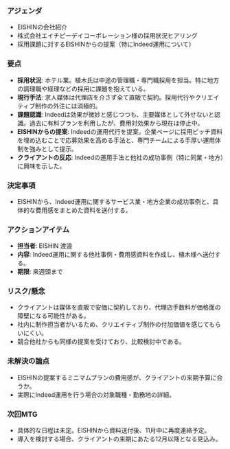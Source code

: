 ### アジェンダ
- EISHINの会社紹介
- 株式会社エイチピーデイコーポレーション様の採用状況ヒアリング
- 採用課題に対するEISHINからの提案（特にIndeed運用について）

### 要点
- **採用状況**: ホテル業。植木氏は中途の管理職・専門職採用を担当。特に地方の調理職や経理などの採用に課題を抱えている。
- **現行手法**: 求人媒体は代理店を介さず全て直販で契約。採用代行やクリエイティブ制作の外注には消極的。
- **課題認識**: Indeedは効果が微妙と感じつつも、主要媒体として外せないと認識。過去に有料プランを利用したが、費用対効果から現在は停止中。
- **EISHINからの提案**: Indeedの運用代行を提案。企業ページに採用ピッチ資料を埋め込むことで応募効果を高める手法と、専門チームによる手厚い運用体制を強みとして提示。
- **クライアントの反応**: Indeedの運用手法と他社の成功事例（特に同業・地方）に興味を示した。

### 決定事項
- EISHINから、Indeed運用に関するサービス業・地方企業の成功事例と、具体的な費用感をまとめた資料を送付する。

### アクションアイテム
- **担当者**: EISHIN 渡邉
- **内容**: Indeed運用に関する他社事例・費用感資料を作成し、植木様へ送付する。
- **期限**: 来週頭まで

### リスク/懸念
- クライアントは媒体を直販で安価に契約しており、代理店手数料が価格面の障壁になる可能性がある。
- 社内に制作担当者がいるため、クリエイティブ制作の付加価値を感じてもらいにくい。
- 競合他社からも同様の提案を受けており、比較検討中である。

### 未解決の論点
- EISHINの提案するミニマムプランの費用感が、クライアントの来期予算に合うか。
- 実際にIndeed運用を行う場合の対象職種・勤務地の詳細。

### 次回MTG
- 具体的な日程は未定。EISHINから資料送付後、11月中に再度連絡予定。
- 導入を検討する場合、クライアントの来期にあたる12月以降となる見込み。